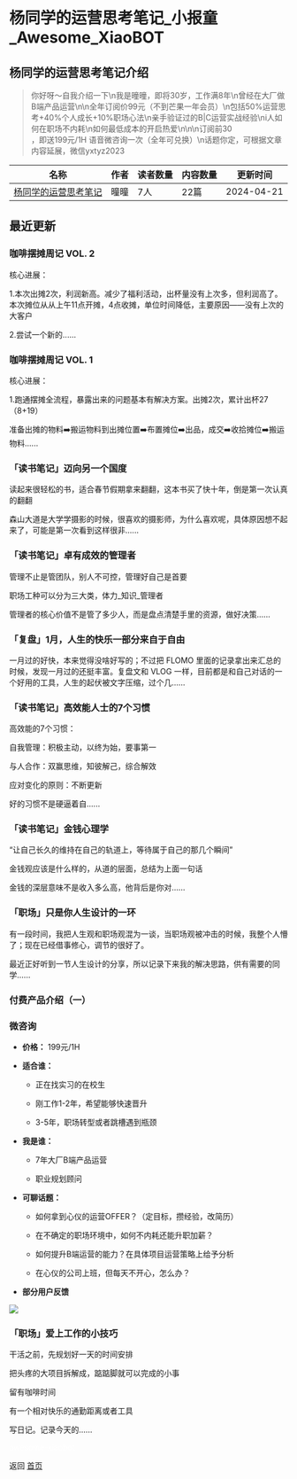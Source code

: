 # 杨同学的运营思考笔记_小报童_Awesome_XiaoBOT

## 杨同学的运营思考笔记介绍
> 你好呀～自我介绍一下\n我是曈曈，即将30岁，工作满8年\n曾经在大厂做B端产品运营\n\n全年订阅价99元（不到芒果一年会员）\n包括50%运营思考+40%个人成长+10%职场心法\n亲手验证过的B|C运营实战经验\ni人如何在职场不内耗\n如何最低成本的开启热爱\n\n\n订阅前30  
，即送199元/1H 语音微咨询一次（全年可兑换）\n话题你定，可根据文章内容延展，微信yxtyz2023  
  


|名称|作者|读者数量|内容数量|更新时间|
|---|---|---|---|---|
|[杨同学的运营思考笔记](https://xiaobot.net/p/tongtong?refer=9c3f1c95-a052-465a-9902-f6d75080262a)|曈曈|7人|22篇|2024-04-21|

## 最近更新
### 咖啡摆摊周记 VOL. 2

核心进展：

1.本次出摊2次，利润新高。减少了福利活动，出杯量没有上次多，但利润高了。本次摊位从从上午11点开摊，4点收摊，单位时间降低，主要原因——没有上次的大客户

2.尝试一个新的......

### 咖啡摆摊周记 VOL. 1

核心进展：

1.跑通摆摊全流程，暴露出来的问题基本有解决方案。出摊2次，累计出杯27（8+19）

准备出摊的物料➡️搬运物料到出摊位置➡️布置摊位➡️出品，成交➡️收拾摊位➡️搬运物料......

### 「读书笔记」迈向另一个国度

读起来很轻松的书，适合春节假期拿来翻翻，这本书买了快十年，倒是第一次认真的翻翻

森山大道是大学学摄影的时候，很喜欢的摄影师，为什么喜欢呢，具体原因想不起来了，可能是第一次看到这样很非......

### 「读书笔记」卓有成效的管理者

管理不止是管团队，别人不可控，管理好自己是首要

职场工种可以分为三大类，体力_知识_管理者

管理者的核心价值不是管了多少人，而是盘点清楚手里的资源，做好决策......

### 「复盘」1月，人生的快乐一部分来自于自由

一月过的好快，本来觉得没啥好写的；不过把 FLOMO 里面的记录拿出来汇总的时候，发现一月过的还挺丰富。复盘文和 VLOG
一样，目前都是和自己对话的一个好用的工具，人生的起伏被文字压缩，过个几......

### 「读书笔记」高效能人士的7个习惯

高效能的7个习惯：

自我管理：积极主动，以终为始，要事第一

与人合作：双赢思维，知彼解己，综合解效

应对变化的原则：不断更新

好的习惯不是硬逼着自......

### 「读书笔记」金钱心理学

“让自己长久的维持在自己的轨道上，等待属于自己的那几个瞬间”

金钱观应该是什么样的，从道的层面，总结为上面一句话

金钱的深层意味不是收入多么高，他背后是你对......

### 「职场」只是你人生设计的一环

有一段时间，我把人生观和职场观混为一谈，当职场观被冲击的时候，我整个人懵了；现在已经借事修心，调节的很好了。

最近正好听到一节人生设计的分享，所以记录下来我的解决思路，供有需要的同学......

### 付费产品介绍（一）

### **微咨询**

  * **价格：** 199元/1H

  * **适合谁：**

    * 正在找实习的在校生

    * 刚工作1-2年，希望能够快速晋升

    * 3-5年，职场转型或者跳槽遇到瓶颈

  * **我是谁：**

    * 7年大厂B端产品运营

    * 职业规划顾问

  * **可聊话题：**

    * 如何拿到心仪的运营OFFER？（定目标，攒经验，改简历）

    * 在不确定的职场环境中，如何不内耗还能升职加薪？

    * 如何提升B端运营的能力？在具体项目运营策略上给予分析

    * 在心仪的公司上班，但每天不开心，怎么办？

  * **部分用户反馈**

![](https://static.xiaobot.net/file/2023-10-23/121427/5316984d90ea463081f046f2b004bfcb.png)

### 「职场」爱上工作的小技巧

干活之前，先规划好一天的时间安排

把头疼的大项目拆解成，踮踮脚就可以完成的小事

留有咖啡时间

有一个相对快乐的通勤距离或者工具

写日记。记录今天的......


<a href="https://github.com/Reno9527/awesome-xiaobot" style="color: white; text-decoration: none;">awesome-xiaobot</a>

返回 [首页](../README.md)
